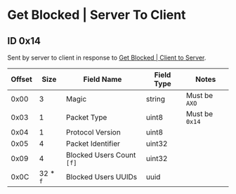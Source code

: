 # Get Blocked | Server To Client

## ID 0x14

Sent by server to client in response to [Get Blocked | Client to Server](../clientToServer/0x14_friend_list.md).

<table>
    <thead>
        <tr>
            <th>Offset</th>
            <th>Size</th>
            <th>Field Name</th>
            <th>Field Type</th>
            <th>Notes</th>
        </tr>
    </thead>
    <tbody>
    <tr>
        <td>0x00</td>
        <td>3</td>
        <td>Magic</td>
        <td>string</td>
        <td>Must be <code>AXO</code></td>
    </tr>
        <tr>
        <td>0x03</td>
        <td>1</td>
        <td>Packet Type</td>
        <td>uint8</td>
        <td>Must be <code>0x14</code></td>
    </tr>
    <tr>
        <td>0x04</td>
        <td>1</td>
        <td>Protocol Version</td>
        <td>uint8</td>
        <td></td>
    </tr>
    <tr>
        <td>0x05</td>
        <td>4</td>
        <td>Packet Identifier</td>
        <td>uint32</td>
        <td></td>
    </tr>
    <tr>
        <td>0x09</td>
        <td>4</td>
        <td>Blocked Users Count <code>[f]</code></td>
        <td>uint32</td>
        <td></td>
    </tr>
    <tr>
        <td>0x0C</td>
        <td>32 * <code>f</code></td>
        <td>Blocked Users UUIDs</td>
        <td>uuid</td>
        <td></td>
    </tr>
    </tbody>
</table>
